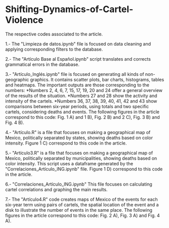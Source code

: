 # Shifting-Dynamics-of-Cartel-Violence
The respective codes associated to the article.

1.- The "Limpieza de datos.ipynb" file is focused on data cleaning and applying corresponding filters to the database.

2.- The "Artículo Base al Español.ipynb" script translates and corrects grammatical errors in the database.

3.- "Artículo_Inglés.ipynb" file is focused on generating all kinds of non-geographic graphics. It contains scatter plots, bar charts, histograms, tables and heatmaps. The important outputs are those corresponding to the numbers: 
  *Numbers 2, 4, 6, 7, 15, 17, 19, 20 and 24 offer a general overview of the results of the situation.
  *Numbers 27 and 28 show the activity and intensity of the cartels.
  *Numbers 36, 37, 38, 39, 40, 41, 42 and 43 show comparisons between six-year periods, using totals and two specific cartels, considering deaths and events.
The following figures in the article correspond to this code: Fig. 1 A) and 1 B), Fig. 2 B) and 2 C), Fig. 3 B) and Fig. 4 B).

4.- "Artículo.R" is a file that focuses on making a geographical map of Mexico, politically separated by states, showing deaths based on color intensity. Figure 1 C) correspond to this code in the article.

5.- "Artículo3.R" is a file that focuses on making a geographical map of Mexico, politically separated by municipalities, showing deaths based on color intensity. This script uses a dataframe generated by the "Correlaciones_Artículo_ING.ipynb" file. Figure 1 D) correspond to this code in the article.

6.- "Correlaciones_Artículo_ING.ipynb" This file focuses on calculating cartel correlations and graphing the main results.

7.- The "Artículo4.R" code creates maps of Mexico of the events for each six-year term using pairs of cartels, the spatial location of the event and a disk to illustrate the number of events in the same place. The following figures in the article correspond to this code: Fig. 2 A), Fig. 3 A) and Fig. 4 A).
